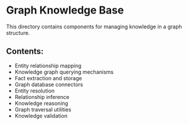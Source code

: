 # Graph Knowledge Base

This directory contains components for managing knowledge in a graph structure.

## Contents:
- Entity relationship mapping
- Knowledge graph querying mechanisms
- Fact extraction and storage
- Graph database connectors
- Entity resolution
- Relationship inference
- Knowledge reasoning
- Graph traversal utilities
- Knowledge validation

